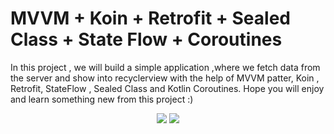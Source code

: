 # MVVM + Koin + Retrofit + Sealed Class + State Flow + Coroutines

In this project , we will build a simple application ,where we fetch data from the server and show into recyclerview with the help of MVVM patter, Koin , Retrofit, StateFlow , Sealed Class and Kotlin Coroutines. Hope you will enjoy and learn something new from this project :)

<p align="center">
<img src="app/src/main/res/drawable/one.png"/>
<img src="app/src/main/res/drawable/two.png"/>
</p>